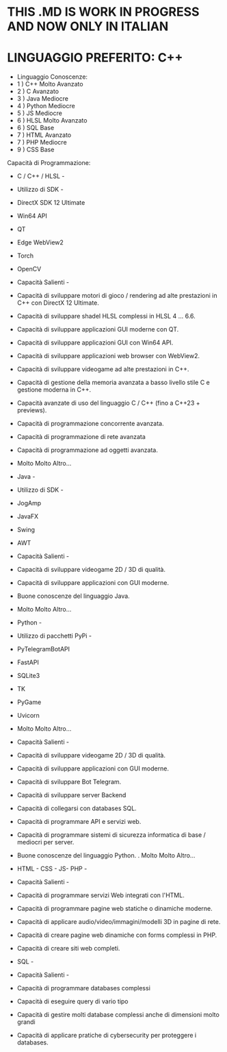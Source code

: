 #  THIS .MD IS WORK IN PROGRESS AND NOW ONLY IN ITALIAN #



# LINGUAGGIO PREFERITO: C++  #
- Linguaggio				Conoscenze:
- 1 ) C++				Molto Avanzato				
- 2 ) C					Avanzato	
- 3 ) Java				Mediocre
- 4 ) Python				Mediocre
- 5 ) JS				Mediocre
- 6 ) HLSL				Molto Avanzato
- 6 ) SQL				Base
- 7 ) HTML				Avanzato
- 7 ) PHP				Mediocre
- 9 ) CSS				Base

Capacità di Programmazione:
- C / C++ / HLSL -
 
- Utilizzo di SDK - 
- DirectX SDK 12 Ultimate
- Win64 API
- QT
- Edge WebView2
- Torch
- OpenCV

 - Capacità Salienti - 
- Capacità di sviluppare motori di gioco / rendering ad alte prestazioni in C++ con DirectX 12 Ultimate.
- Capacità di sviluppare shadel HLSL complessi in HLSL 4 ... 6.6.
- Capacità di sviluppare applicazioni GUI moderne con QT.
- Capacità di sviluppare applicazioni GUI con Win64 API.
- Capacità di sviluppare applicazioni web browser con WebView2.
- Capacità di sviluppare videogame ad alte prestazioni in C++.
- Capacità di gestione della memoria avanzata a basso livello stile C e gestione moderna in C++.
- Capacità avanzate di uso del linguaggio C / C++ (fino a C++23 + previews).
- Capacità di programmazione concorrente avanzata.
- Capacità di programmazione di rete avanzata
- Capacità di programmazione ad oggetti avanzata.
- Molto Molto Altro...


- Java - 
- Utilizzo di SDK - 
- JogAmp
- JavaFX
- Swing
- AWT

 - Capacità Salienti - 
- Capacità di sviluppare videogame 2D / 3D di qualità.
- Capacità di sviluppare applicazioni con GUI moderne.
- Buone conoscenze del linguaggio Java.
- Molto Molto Altro…

- Python - 
- Utilizzo di pacchetti PyPi - 
- PyTelegramBotAPI
- FastAPI
- SQLite3
- TK
- PyGame
- Uvicorn
- Molto Molto Altro…

 - Capacità Salienti - 
- Capacità di sviluppare videogame 2D / 3D di qualità.
- Capacità di sviluppare applicazioni con GUI moderne.
- Capacità di sviluppare Bot Telegram.
- Capacità di sviluppare server Backend 
- Capacità di collegarsi con databases SQL.
- Capacità di programmare API e servizi web.
- Capacità di programmare sistemi di sicurezza informatica di base / mediocri per server.
- Buone conoscenze del linguaggio Python.
. Molto Molto Altro…

- HTML - CSS - JS- PHP - 
- Capacità Salienti - 
- Capacità di programmare servizi Web integrati con l'HTML.
- Capacità di programmare pagine web statiche o dinamiche moderne.
- Capacità di applicare audio/video/immagini/modelli 3D in pagine di rete.
- Capacità di creare pagine web dinamiche con forms complessi in PHP.
- Capacità di creare siti web completi.

- SQL - 
- Capacità Salienti - 
- Capacità di programmare databases complessi
- Capacità di eseguire query di vario tipo
- Capacità di gestire molti database complessi anche di dimensioni molto grandi
- Capacità di applicare pratiche di cybersecurity per proteggere i databases.
